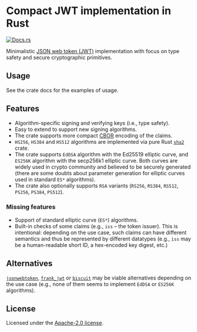 # Compact JWT implementation in Rust

[![Docs.rs](https://docs.rs/jwt-compact-preview/badge.svg)](https://docs.rs/jwt-compact-preview/)

Minimalistic [JSON web token (JWT)][JWT] implementation with focus on type safety
and secure cryptographic primitives.

## Usage

See the crate docs for the examples of usage.

## Features

- Algorithm-specific signing and verifying keys (i.e., type safety).
- Easy to extend to support new signing algorithms.
- The crate supports more compact [CBOR] encoding of the claims.
- `HS256`, `HS384` and `HS512` algorithms are implemented via pure Rust [`sha2`] crate.
- The crate supports `EdDSA` algorithm with the Ed25519 elliptic curve, and `ES256K` algorithm
  with the secp256k1 elliptic curve. Both curves are widely used in crypto community
  and believed to be securely generated (there are some doubts about parameter generation
  for elliptic curves used in standard `ES*` algorithms).
- The crate also optionally supports `RSA` variants (`RS256`, `RS384`, `RS512`, `PS256`, `PS384`, `PS512`).

### Missing features

- Support of standard elliptic curve (`ES*`) algorithms.
- Built-in checks of some claims (e.g., `iss` – the token issuer).
  This is intentional: depending on the use case, such claims can have different semantics
  and thus be represented by different datatypes (e.g., `iss` may be a human-readable short ID,
  a hex-encoded key digest, etc.)

## Alternatives

[`jsonwebtoken`], [`frank_jwt`] or [`biscuit`] may be viable alternatives depending on the use case
(e.g., none of them seems to implement `EdDSA` or `ES256K` algorithms).

## License

Licensed under the [Apache-2.0 license](LICENSE).

[JWT]: https://jwt.io/
[CBOR]: https://tools.ietf.org/html/rfc7049
[`sha2`]: https://crates.io/crates/sha2
[`jsonwebtoken`]: https://crates.io/crates/jsonwebtoken
[`frank_jwt`]: https://crates.io/crates/frank_jwt
[`biscuit`]: https://crates.io/crates/biscuit
